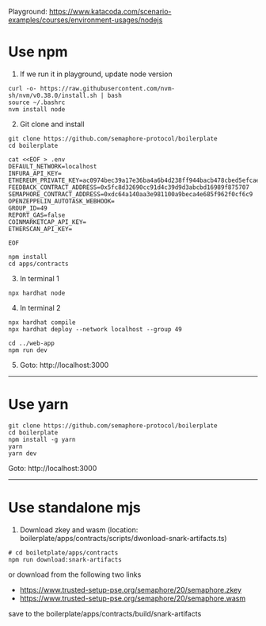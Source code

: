 
Playground: https://www.katacoda.com/scenario-examples/courses/environment-usages/nodejs

# Use npm
1. If we run it in playground, update node version
```
curl -o- https://raw.githubusercontent.com/nvm-sh/nvm/v0.38.0/install.sh | bash
source ~/.bashrc
nvm install node

```

2. Git clone and install
```
git clone https://github.com/semaphore-protocol/boilerplate
cd boilerplate

cat <<EOF > .env
DEFAULT_NETWORK=localhost
INFURA_API_KEY=
ETHEREUM_PRIVATE_KEY=ac0974bec39a17e36ba4a6b4d238ff944bacb478cbed5efcae784d7bf4f2ff80
FEEDBACK_CONTRACT_ADDRESS=0x5fc8d32690cc91d4c39d9d3abcbd16989f875707
SEMAPHORE_CONTRACT_ADDRESS=0xdc64a140aa3e981100a9beca4e685f962f0cf6c9
OPENZEPPELIN_AUTOTASK_WEBHOOK=
GROUP_ID=49
REPORT_GAS=false
COINMARKETCAP_API_KEY=
ETHERSCAN_API_KEY=

EOF

npm install
cd apps/contracts

```

3. In terminal 1
```
npx hardhat node

```

4. In terminal 2
```
npx hardhat compile
npx hardhat deploy --network localhost --group 49

cd ../web-app
npm run dev

```

5. Goto: http://localhost:3000

---
# Use yarn
```
git clone https://github.com/semaphore-protocol/boilerplate
cd boilerplate
npm install -g yarn
yarn
yarn dev

```
Goto: http://localhost:3000

---
# Use standalone mjs
1. Download zkey and wasm (location: boilerplate/apps/contracts/scripts/dwonload-snark-artifacts.ts)
```
# cd boiletplate/apps/contracts
npm run download:snark-artifacts

```
or download from the following two links
- https://www.trusted-setup-pse.org/semaphore/20/semaphore.zkey
- https://www.trusted-setup-pse.org/semaphore/20/semaphore.wasm

save to the boilerplate/apps/contracts/build/snark-artifacts
